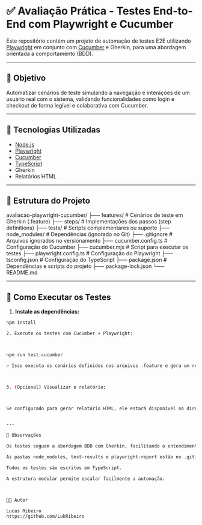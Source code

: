 
# ✅ Avaliação Prática - Testes End-to-End com Playwright e Cucumber

Este repositório contém um projeto de automação de testes E2E utilizando [Playwright](https://playwright.dev/) em conjunto com [Cucumber](https://cucumber.io/) e Gherkin, para uma abordagem orientada a comportamento (BDD).

---

## 🎯 Objetivo

Automatizar cenários de teste simulando a navegação e interações de um usuário real com o sistema, validando funcionalidades como login e checkout de forma legível e colaborativa com Cucumber.

---

## 🧪 Tecnologias Utilizadas

- [Node.js](https://nodejs.org/)
- [Playwright](https://playwright.dev/)
- [Cucumber](https://cucumber.io/)
- [TypeScript](https://www.typescriptlang.org/)
- Gherkin
- Relatórios HTML

---

## 📁 Estrutura do Projeto

avaliacao-playwright-cucumber/ ├── features/              # Cenários de teste em Gherkin (.feature) ├── steps/                 # Implementações dos passos (step definitions) ├── tests/                 # Scripts complementares ou suporte ├── node_modules/          # Dependências (ignorado no Git) ├── .gitignore             # Arquivos ignorados no versionamento ├── cucumber.config.ts     # Configuração do Cucumber ├── cucumber.mjs           # Script para executar os testes ├── playwright.config.ts   # Configuração do Playwright ├── tsconfig.json          # Configuração do TypeScript ├── package.json           # Dependências e scripts do projeto ├── package-lock.json └── README.md

---

## 🚀 Como Executar os Testes

1. **Instale as dependências:**

```bash
npm install

2. Execute os testes com Cucumber + Playwright:



npm run test:cucumber

> Isso executa os cenários definidos nos arquivos .feature e gera um relatório HTML.



3. (Opcional) Visualizar o relatório:



Se configurado para gerar relatório HTML, ele estará disponível no diretório definido na configuração (test-results/, por exemplo).


---

📌 Observações

Os testes seguem a abordagem BDD com Gherkin, facilitando o entendimento e colaboração entre QA, Devs e POs.

As pastas node_modules, test-results e playwright-report estão no .gitignore.

Todos os testes são escritos em TypeScript.

A estrutura modular permite escalar facilmente a automação.



👨‍💻 Autor

Lucas Ribeiro
https://github.com/LukRibeiro


